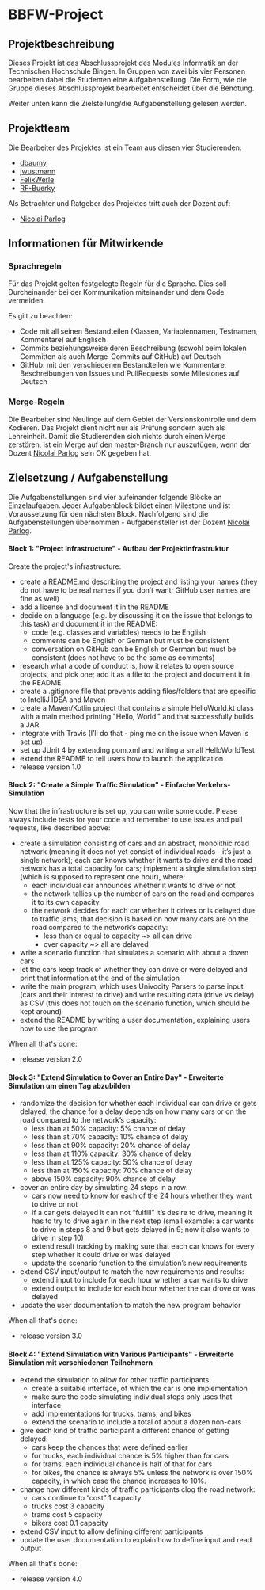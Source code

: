 # BBFW-Project
## Projektbeschreibung
Dieses Projekt ist das Abschlussprojekt des Modules Informatik an der Technischen Hochschule Bingen. In Gruppen von zwei bis vier Personen bearbeiten dabei die Studenten eine Aufgabenstellung. Die Form, wie die Gruppe dieses Abschlussprojekt bearbeitet entscheidet über die Benotung.

Weiter unten kann die Zielstellung/die Aufgabenstellung gelesen werden.

## Projektteam
Die Bearbeiter des Projektes ist ein Team aus diesen vier Studierenden:
* [dbaumy](https://github.com/dbaumy "Link zum GitHub-Profil von dbaumy")
* [jwustmann](https://github.com/jwustmann "Link zum GitHub-Profil von jwustmann")
* [FelixWerle](https://github.com/FelixWerle "Link zum GitHub-Profil von FelixWerle")
* [RF-Buerky](https://github.com/RF-Buerky "Link zum GitHub-Profil von RF-Buerky")

Als Betrachter und Ratgeber des Projektes tritt auch der Dozent auf:
* [Nicolai Parlog](https://github.com/nicolaiparlog "Link zum GitHub-Profil von Nicolai Parlog")

## Informationen für Mitwirkende
### Sprachregeln
Für das Projekt gelten festgelegte Regeln für die Sprache. Dies soll Durcheinander bei der Kommunikation miteinander und dem Code vermeiden.

Es gilt zu beachten:
* Code mit all seinen Bestandteilen (Klassen, Variablennamen, Testnamen, Kommentare) auf Englisch
* Commits beziehungsweise deren Beschreibung (sowohl beim lokalen Committen als auch Merge-Commits auf GitHub) auf Deutsch
* GitHub: mit den verschiedenen Bestandteilen wie Kommentare, Beschreibungen von Issues und PullRequests sowie Milestones auf Deutsch

### Merge-Regeln
Die Bearbeiter sind Neulinge auf dem Gebiet der Versionskontrolle und dem Kodieren. Das Projekt dient nicht nur als Prüfung sondern auch als Lehreinheit. Damit die Studierenden sich nichts durch einen Merge zerstören, ist ein Merge auf den master-Branch nur auszufügen, wenn der Dozent [Nicolai Parlog](https://github.com/nicolaiparlog "Link zum GitHub-Profil von Nicolai Parlog") sein OK gegeben hat. 

## Zielsetzung / Aufgabenstellung
Die Aufgabenstellungen sind vier aufeinander folgende Blöcke an Einzelaufgaben. Jeder Aufgabenblock bildet einen Milestone und ist Voraussetzung für den nächsten Block. Nachfolgend sind die Aufgabenstellungen übernommen - Aufgabensteller ist der Dozent [Nicolai Parlog](https://github.com/nicolaiparlog "Link zum GitHub-Profil von Nicolai Parlog").
#### Block 1: "Project Infrastructure" - Aufbau der Projektinfrastruktur
Create the project's infrastructure:
* create a README.md describing the project and listing your names (they do not have to be real names if you don’t want; GitHub user names are fine as well)
* add a license and document it in the README
* decide on a language (e.g. by discussing it on the issue that belongs to this task) and document it in the README:
    * code (e.g. classes and variables) needs to be English
    * comments can be English or German but must be consistent
    * conversation on GitHub can be English or German but must be consistent (does not have to be the same as comments)
* research what a code of conduct is, how it relates to open source projects, and pick one; add it as a file to the project and document it in the README
* create a .gitignore file that prevents adding files/folders that are specific to IntelliJ IDEA and Maven
* create a Maven/Kotlin project that contains a simple HelloWorld.kt class with a main method printing "Hello, World." and that successfully builds a JAR
* integrate with Travis (I’ll do that - ping me on the issue when Maven is set up)
* set up JUnit 4 by extending pom.xml and writing a small HelloWorldTest
* extend the README to tell users how to launch the application
* release version 1.0

#### Block 2: "Create a Simple Traffic Simulation" - Einfache Verkehrs-Simulation
Now that the infrastructure is set up, you can write some code. Please always include tests for your code and remember to use issues and pull requests, like described above:

* create a simulation consisting of cars and an abstract, monolithic road network (meaning it does not yet consist of individual roads - it’s just a single network); each car knows whether it wants to drive and the road network has a total capacity for cars; implement a single simulation step (which is supposed to represent one hour), where:
  * each individual car announces whether it wants to drive or not
  * the network tallies up the number of cars on the road and compares it to its own capacity
  * the network decides for each car whether it drives or is delayed due to traffic jams; that decision is based on how many cars are on the road compared to the network’s capacity:
	* less than or equal to capacity ~> all can drive
	* over capacity ~> all are delayed
* write a scenario function that simulates a scenario with about a dozen cars
* let the cars keep track of whether they can drive or were delayed and print that information at the end of the simulation
* write the main program, which uses Univocity Parsers to parse input (cars and their interest to drive) and write resulting data (drive vs delay) as CSV (this does not touch on the scenario function, which should be kept around)
* extend the README by writing a user documentation, explaining users how to use the program

When all that's done:
* release version 2.0

#### Block 3: "Extend Simulation to Cover an Entire Day" - Erweiterte Simulation um einen Tag abzubilden
* randomize the decision for whether each individual car can drive or gets delayed; the chance for a delay depends on how many cars or on the road compared to the network’s capacity:
	* less than at 50% capacity: 5% chance of delay
    * less than at 70% capacity: 10% chance of delay
    * less than at 90% capacity: 20% chance of delay
    * less than at 110% capacity: 30% chance of delay
    * less than at 125% capacity: 50% chance of delay
    * less than at 150% capacity: 70% chance of delay
    * above 150% capacity: 90% chance of delay
* cover an entire day by simulating 24 steps in a row:
    * cars now need to know for each of the 24 hours whether they want to drive or not
    * if a car gets delayed it can not “fulfill” it’s desire to drive, meaning it has to try to drive again in the next step (small example: a car wants to drive in steps 8 and 9 but gets delayed in 9; now it also wants to drive in step 10)
    * extend result tracking by making sure that each car knows for every step whether it could drive or was delayed
    * update the scenario function to the simulation’s new requirements
* extend CSV input/output to match the new requirements and results:
    * extend input to include for each hour whether a car wants to drive
    * extend output to include for each hour whether the car drove or was delayed
* update the user documentation to match the new program behavior

When all that's done:
* release version 3.0

#### Block 4: "Extend Simulation with Various Participants" - Erweiterte Simulation mit verschiedenen Teilnehmern
* extend the simulation to allow for other traffic participants:
    * create a suitable interface, of which the car is one implementation
    * make sure the code simulating individual steps only uses that interface
    * add implementations for trucks, trams, and bikes
    * extend the scenario to include a total of about a dozen non-cars
* give each kind of traffic participant a different chance of getting delayed:
    * cars keep the chances that were defined earlier
    * for trucks, each individual chance is 5% higher than for cars
    * for trams, each individual chance is half of that for cars
    * for bikes, the chance is always 5% unless the network is over 150% capacity, in which case the chance increases to 10%.
* change how different kinds of traffic participants clog the road network:
    * cars continue to “cost” 1 capacity
    * trucks cost 3 capacity
    * trams cost 5 capacity
    * bikers cost 0.1 capacity
* extend CSV input to allow defining different participants
* update the user documentation to explain how to define input and read output

When all that's done:
* release version 4.0

